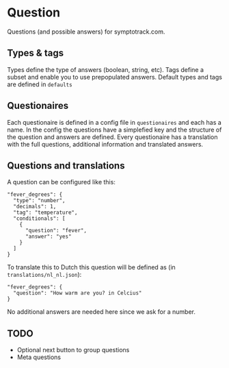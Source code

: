 # Question

Questions (and possible answers) for symptotrack.com.

## Types & tags
Types define the type of answers (boolean, string, etc). Tags define a subset and enable you to use prepopulated answers.
Default types and tags are defined in `defaults`

## Questionaires
Each questionaire is defined in a config file in `questionaires` and each has a name. In the config the questions have a simplefied key and the structure of the question and answers are defined.
Every questionaire has a translation with the full questions, additional information and translated answers.

## Questions and translations
A question can be configured like this:
```
"fever_degrees": {
  "type": "number",
  "decimals": 1,
  "tag": "temperature",
  "conditionals": [
    {
      "question": "fever",
      "answer": "yes"
    }
  ]
}
```

To translate this to Dutch this question will be defined as (in `translations/nl_nl.json`):
```
"fever_degrees": {
  "question": "How warm are you? in Celcius"
}
```
No additional answers are needed here since we ask for a number.


## TODO
- Optional next button to group questions
- Meta questions

